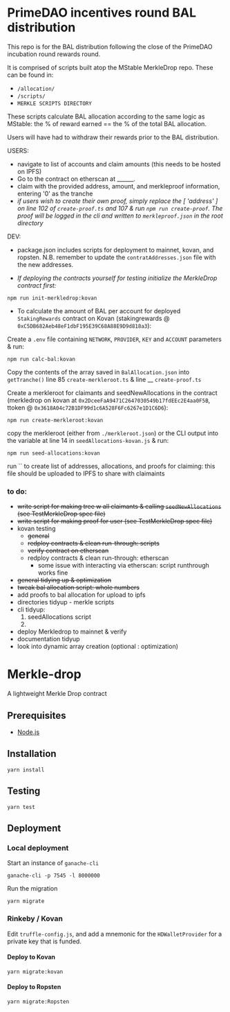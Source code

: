 # PrimeDAO incentives round BAL distribution

This repo is for the BAL distribution following the close of the PrimeDAO incubation round rewards round.

It is comprised of scripts built atop the MStable MerkleDrop repo. These can be found in:

- `/allocation/`
- `/scripts/`
- `MERKLE SCRIPTS DIRECTORY`

These scripts calculate BAL allocation according to the same logic as MStable: the % of reward earned == the % of the total BAL allocation.

Users will have had to withdraw their rewards prior to the BAL distribution.


USERS:
- navigate to list of accounts and claim amounts (this needs to be hosted on IPFS)
- Go to the contract on etherscan at ______.
- claim with the provided address, amount, and merkleproof information, entering '0' as the tranche
- *if users wish to create their own proof, simply replace the [ 'address' ] on line 102 of `create-proof.ts` and 107 & run `npm run create-proof`. The proof will be logged in the cli and written to `merkleproof.json` in the root directory*


DEV:

- package.json includes scripts for deployment to mainnet, kovan, and ropsten. N.B. remember to update the `contratAddresses.json` file with the new addresses.

- *If deploying the contracts yourself for testing initialize the MerkleDrop contract first:*
```
npm run init-merkledrop:kovan
```

- To calculate the amount of BAL per account for deployed `StakingRewards` contract on Kovan (stakingrewards @ `0xC5DB682Aeb48eF1dbF195E39C68A88E9D9d818a3`):

Create a `.env` file containing `NETWORK`, `PROVIDER`, `KEY` and `ACCOUNT` parameters & run:
```
npm run calc-bal:kovan
```

Copy the contents of the array saved in `BalAllocation.json` into `getTranche()` line 85 `create-merkleroot.ts` & line __ `create-proof.ts`

Create a merkleroot for claimants and seedNewAllocations in the contract (merkledrop on kovan at `0x2DceeFaA9471C2647030549b17fdEEc2E4aa0F5B`, ttoken @ `0x3618A04c72B1DF99d1c6A528F6Fc6267e1D1C6D6`):
```
npm run create-merkleroot:kovan
```
copy the merkleroot (either from `./merkleroot.json`) or the CLI output into the variable at line 14 in `seedAllocations-kovan.js` & run:
```
npm run seed-allocations:kovan
```

run `` to create list of addresses, allocations, and proofs for claiming: this file should be uploaded to IPFS to share with claimaints


### to do:
  - ~~write script for making tree w all claimants & calling `seedNewAllocations` (see TestMerkleDrop spec file)~~
  - ~~write script for making proof for user (see TestMerkleDrop spec file)~~
  - kovan testing
    - ~~general~~
    - ~~redploy contracts & clean run-through: scripts~~
    - ~~verify contract on etherscan~~
    - redploy contracts & clean run-through: etherscan
        - some issue with interacting via etherscan: script runthrough works fine
  - ~~general tidying up & optimization~~
  - ~~tweak bal allocation script: whole numbers~~
  - add proofs to bal allocation for upload to ipfs
  - directories tidyup - merkle scripts
  - cli tidyup:
    1. seedAllocations script
    2.
  - deploy Merkledrop to mainnet & verify
  - documentation tidyup
  - look into dynamic array creation (optional : optimization)



# Merkle-drop

A lightweight Merkle Drop contract

## Prerequisites

* [Node.js][1]

## Installation

    yarn install

## Testing

    yarn test

## Deployment

### Local deployment

Start an instance of `ganache-cli`

    ganache-cli -p 7545 -l 8000000

Run the migration

    yarn migrate

### Rinkeby / Kovan

Edit `truffle-config.js`, and add a mnemonic for the `HDWalletProvider` for a private key that is funded.

#### Deploy to Kovan

    yarn migrate:kovan

#### Deploy to Ropsten

    yarn migrate:Ropsten

[1]: https://nodejs.org/
